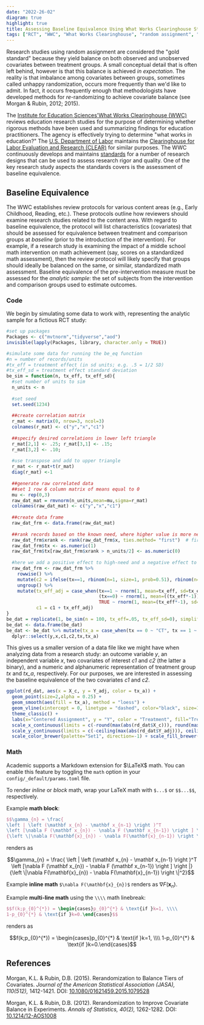 ```yaml
---
date: "2022-26-02"
diagram: true
highlight: true
title: Assessing Baseline Equivalence Using What Works Clearinghouse Standards
tags: ["RCT", "WWC", "What Works Clearinghouse", "random assignment", "baseline equivalence", "causal inference", "covariate balance"]
---
```


Research studies using random assignment are considered the "gold standard" because they yield balance on both observed and unobserved covariates between treatment groups. A small conceptual detail that is often left behind, however is that this balance is achieved _in expectation_. The reality is that imbalance among covariates between groups, sometimes called unhappy randomization, occurs more frequently than we'd like to admit. In fact, it occurs frequently enough that methodologists have developed methods for _re_-randomizing to achieve covariate balance (see Morgan & Rubin, 2012; 2015).

The <a href="https://ies.ed.gov/">Institute for Education Sciences'</a><a href="https://ies.ed.gov/ncee/wwc/">What Works Clearinghouse (WWC)</a> reviews education research studies for the purpose of determining whether rigorous methods have been used and summarizing findings for education practitioners. The agency is effectively trying to determine "what works in education?" The <a href="https://www.dol.gov/">U.S. Department of Labor</a> maintains the <a href="https://clear.dol.gov/">Clearinghouse for Labor Evaluation and Research (CLEAR)</a> for similar purposes. The WWC continuously develops and maintains 
<a href="https://ies.ed.gov/ncee/wwc/Docs/referenceresources/WWC-Standards-Handbook-v4-1-508.pdf">standards</a> for a number of research designs that can be used to assess research rigor and quality. One of the key research study aspects the standards covers is the assessment of baseline equivalence. 

## Baseline Equivalence

The WWC establishes review protocols for various content areas (e.g., Early Childhood, Reading, etc.). These protocols outline how reviewers should examine research studies related to the content area. With regard to baseline equivalence, the protocol will list characteristics (covariates) that should be assessed for equivalence between treatment and comparison groups at _baseline_ (prior to the introduction of the intervention). For example, if a research study is examining the impact of a middle school math intervention on math achievement (say, scores on a standardized math assessment), then the review protocol will likely specify that groups should ideally be balanced on the same, or similar, standardized math assessment. Baseline equivalence of the pre-intervention measure must be assessed for the _analytic sample_: the set of subjects from the intervention and comparison groups used to estimate outcomes.

### Code
We begin by simulating some data to work with, representing the analytic sample for a fictious RCT study:

```r
#set up packages
Packages <- c("mvtnorm","tidyverse","aod")
invisible(lapply(Packages, library, character.only = TRUE))

#simulate some data for running the be_eq function
#n = number of records/units
#tx_eff = treatment effect (in sd units; e.g. .5 = 1/2 SD)
#tx_eff_sd = treatment effect standard deviation
be_sim = function(n, tx_eff, tx_eff_sd){
  #set number of units to sim
  n_units <- n
  
  #set seed
  set.seed(1234)
  
  ##create correlation matrix
  r_mat <- matrix(0, nrow=3, ncol=3) 
  colnames(r_mat) <- c("y","x","c1")
  
  ##specify desired correlations in lower left triangle
  r_mat[2,1] <- .25; r_mat[3,1] <- .15; 
  r_mat[3,2] <- .10;
  
  #use transpose and add to upper triangle
  r_mat <- r_mat+t(r_mat)
  diag(r_mat) <-1
  
  ##generate raw correlated data
  ##set 1 row 6 column matrix of means equal to 0
  mu <- rep(0,3)
  raw_dat_mat = rmvnorm(n_units,mean=mu,sigma=r_mat)
  colnames(raw_dat_mat) <- c("y","x","c1")
  
  ##create data frame
  raw_dat_frm <- data.frame(raw_dat_mat)
  
  ##rank records based on the known need, where higher value is more need:
  raw_dat_frm$xrank <- rank(raw_dat_frm$x, ties.method= "first")  # first occurrence wins
  raw_dat_frm$tx <- as.numeric(1)
  raw_dat_frm$tx[raw_dat_frm$xrank > n_units/2] <- as.numeric(0)
  
  #here we add a positive effect to high-need and a negative effect to low need
  raw_dat_frm <- raw_dat_frm %>%
    rowwise() %>%
    mutate(c2 = ifelse(tx==1, rbinom(n=1, size=1, prob=0.51), rbinom(n=1, size=1, prob=0.49) )) %>%
    ungroup() %>% 
    mutate(tx_eff_adj = case_when(tx==1 ~ rnorm(1, mean=tx_eff, sd=tx_eff_sd),
                                  (tx==0) ~ rnorm(1, mean=((tx_eff*-1)), sd=tx_eff_sd),
                                  TRUE ~ rnorm(1, mean=(tx_eff*-1), sd=tx_eff_sd) ),
           c1 = c1 + tx_eff_adj) 
}
be_dat = replicate(1, be_sim(n = 100, tx_eff=.05, tx_eff_sd=0), simplify = FALSE)
be_dat <- data.frame(be_dat)  
be_dat <- be_dat %>% mutate(tx_a = case_when(tx == 0 ~ "CT", tx == 1 ~ "TX")) %>% 
  dplyr::select(y,x,c1,c2,tx,tx_a)
```

This gives us a smaller version of a data file like we might have when analyzing data from a research study: an outcome variable _y_, an independent variable _x_, two covariates of interest _c1_ and _c2_ (the latter a binary), and a numeric and alphanumeric representation of treatment group _tx_ and _tx_a_, respectively. For our purposes, we are interested in assessing the baseline equivalence of the two covariates _c1_ and _c2_. 

```r
ggplot(rd_dat, aes(x = X_c, y = Y_adj, color = tx_a)) + 
  geom_point(size=2,alpha = 0.25) + 
  geom_smooth(aes(fill = tx_a), method = "loess") + 
  geom_vline(xintercept = 0, linetype = "dashed", color="black", size=1) +
  theme_classic() +
  labs(x="Centered Assignment", y = "Y", color = "Treatment", fill="Treatment") + 
  scale_x_continuous(limits = c(-round(max(abs(rd_dat$X_c))), round(max(abs(rd_dat$X_c))))) +
  scale_y_continuous(limits = c(-ceiling(max(abs(rd_dat$Y_adj))), ceiling(max(abs(rd_dat$Y_adj))))) +
  scale_color_brewer(palette="Set1", direction=-1) + scale_fill_brewer(palette="Set1", direction=-1)
```

### Math

Academic supports a Markdown extension for $\LaTeX$ math. You can enable this feature by toggling the `math` option in your `config/_default/params.toml` file.

To render *inline* or *block* math, wrap your LaTeX math with `$...$` or `$$...$$`, respectively.

Example **math block**:

```latex
$$\gamma_{n} = \frac{ 
\left | \left (\mathbf x_{n} - \mathbf x_{n-1} \right )^T 
\left [\nabla F (\mathbf x_{n}) - \nabla F (\mathbf x_{n-1}) \right ] \right |}
{\left \|\nabla F(\mathbf{x}_{n}) - \nabla F(\mathbf{x}_{n-1}) \right \|^2}$$
```

renders as

$$\gamma_{n} = \frac{ \left | \left (\mathbf x_{n} - \mathbf x_{n-1} \right )^T \left [\nabla F (\mathbf x_{n}) - \nabla F (\mathbf x_{n-1}) \right ] \right |}{\left \|\nabla F(\mathbf{x}_{n}) - \nabla F(\mathbf{x}_{n-1}) \right \|^2}$$

Example **inline math** `$\nabla F(\mathbf{x}_{n})$` renders as $\nabla F(\mathbf{x}_{n})$.

Example **multi-line math** using the `\\\\` math linebreak:

```latex
$$f(k;p_{0}^{*}) = \begin{cases}p_{0}^{*} & \text{if }k=1, \\\\
1-p_{0}^{*} & \text{if }k=0.\end{cases}$$
```

renders as

$$f(k;p_{0}^{*}) = \begin{cases}p_{0}^{*} & \text{if }k=1, \\\\
1-p_{0}^{*} & \text{if }k=0.\end{cases}$$

## References
Morgan, K.L. & Rubin, D.B. (2015). Rerandomization to Balance Tiers of Covariates. _Journal of the American Statistical Association (JASA), 110(512),_ 1412-1421. DOI: <a href="https://doi.org/10.1080/01621459.2015.1079528">10.1080/01621459.2015.1079528</a> 

Morgan, K.L. & Rubin, D.B. (2012). Rerandomization to Improve Covariate Balance in Experiments. _Annals of Statistics, 40(2),_ 1262-1282. DOI: <a href="https://doi.org/10.1214/12-AOS1008">10.1214/12-AOS1008</a>

